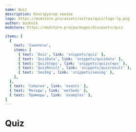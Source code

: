 ```yaml
---
name: Quiz
description: Конструктор квизов
logo: https://modstore.pro/assets/extras/quiz/logo-lg.png
author: boshnik
modstore: https://modstore.pro/packages/discounts/quiz

items: [
  {
    text: 'Сниппеты',
    items: [
      { text: 'Quiz', link: 'snippets/quiz' },
      { text: 'QuizData', link: 'snippets/quizdata' },
      { text: 'QuizSteps', link: 'snippets/quizsteps' },
      { text: 'QuizResult', link: 'snippets/quizresult' },
      { text: 'SeoImg', link: 'snippets/seoimg' },
    ],
  },
  { text: 'События', link: 'events' },
  { text: 'Методы', link: 'methods' },
  { text: 'Примеры', link: 'examples' },
]
---
```

# Quiz
